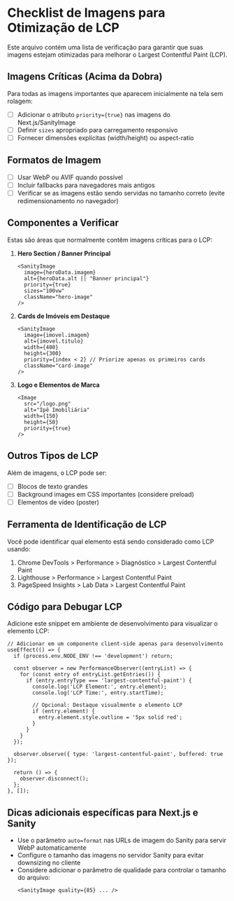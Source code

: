 # Checklist de Imagens para Otimização de LCP

Este arquivo contém uma lista de verificação para garantir que suas imagens estejam otimizadas para melhorar o Largest Contentful Paint (LCP).

## Imagens Críticas (Acima da Dobra)

Para todas as imagens importantes que aparecem inicialmente na tela sem rolagem:

- [ ] Adicionar o atributo `priority={true}` nas imagens do Next.js/SanityImage
- [ ] Definir `sizes` apropriado para carregamento responsivo
- [ ] Fornecer dimensões explícitas (width/height) ou aspect-ratio

## Formatos de Imagem

- [ ] Usar WebP ou AVIF quando possível
- [ ] Incluir fallbacks para navegadores mais antigos
- [ ] Verificar se as imagens estão sendo servidas no tamanho correto (evite redimensionamento no navegador)

## Componentes a Verificar

Estas são áreas que normalmente contêm imagens críticas para o LCP:

1. **Hero Section / Banner Principal**
   ```tsx
   <SanityImage
     image={heroData.imagem}
     alt={heroData.alt || "Banner principal"}
     priority={true}
     sizes="100vw"
     className="hero-image"
   />
   ```

2. **Cards de Imóveis em Destaque**
   ```tsx
   <SanityImage
     image={imovel.imagem}
     alt={imovel.titulo}
     width={400}
     height={300}
     priority={index < 2} // Priorize apenas os primeiros cards
     className="card-image"
   />
   ```

3. **Logo e Elementos de Marca**
   ```tsx
   <Image
     src="/logo.png"
     alt="Ipê Imobiliária"
     width={150}
     height={50}
     priority={true}
   />
   ```

## Outros Tipos de LCP

Além de imagens, o LCP pode ser:

- [ ] Blocos de texto grandes
- [ ] Background images em CSS importantes (considere preload)
- [ ] Elementos de vídeo (poster)

## Ferramenta de Identificação de LCP

Você pode identificar qual elemento está sendo considerado como LCP usando:

1. Chrome DevTools > Performance > Diagnóstico > Largest Contentful Paint
2. Lighthouse > Performance > Largest Contentful Paint
3. PageSpeed Insights > Lab Data > Largest Contentful Paint

## Código para Debugar LCP

Adicione este snippet em ambiente de desenvolvimento para visualizar o elemento LCP:

```tsx
// Adicionar em um componente client-side apenas para desenvolvimento
useEffect(() => {
  if (process.env.NODE_ENV !== 'development') return;
  
  const observer = new PerformanceObserver((entryList) => {
    for (const entry of entryList.getEntries()) {
      if (entry.entryType === 'largest-contentful-paint') {
        console.log('LCP Element:', entry.element);
        console.log('LCP Time:', entry.startTime);
        
        // Opcional: Destaque visualmente o elemento LCP
        if (entry.element) {
          entry.element.style.outline = '5px solid red';
        }
      }
    }
  });
  
  observer.observe({ type: 'largest-contentful-paint', buffered: true });
  
  return () => {
    observer.disconnect();
  };
}, []);
```

## Dicas adicionais específicas para Next.js e Sanity

- Use o parâmetro `auto=format` nas URLs de imagem do Sanity para servir WebP automaticamente
- Configure o tamanho das imagens no servidor Sanity para evitar downsizing no cliente
- Considere adicionar o parâmetro de qualidade para controlar o tamanho do arquivo:
  ```tsx
  <SanityImage quality={85} ... />
  ```

